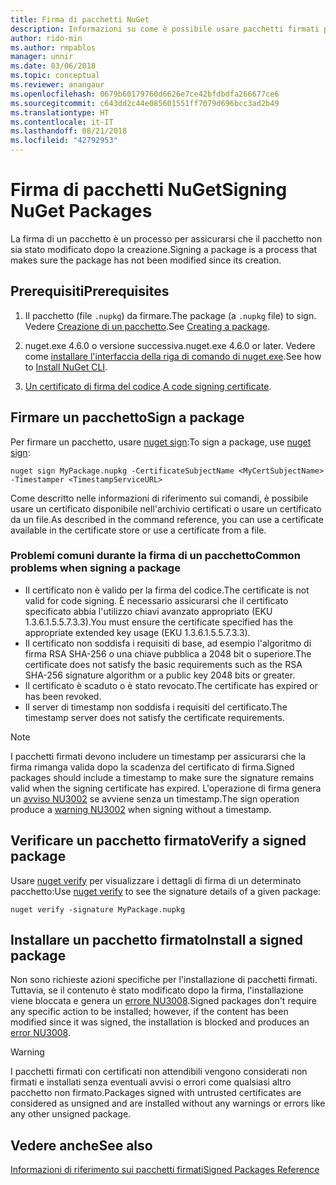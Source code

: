```yaml
---
title: Firma di pacchetti NuGet
description: Informazioni su come è possibile usare pacchetti firmati per abilitare la verifica dell'integrità del contenuto.
author: rido-min
ms.author: rmpablos
manager: unnir
ms.date: 03/06/2018
ms.topic: conceptual
ms.reviewer: anangaur
ms.openlocfilehash: 0679b60179760d6626e7ce42bfdbdfa266677ce6
ms.sourcegitcommit: c643dd2c44e085601551ff7079d696bcc3ad2b49
ms.translationtype: HT
ms.contentlocale: it-IT
ms.lasthandoff: 08/21/2018
ms.locfileid: "42792953"
---
```

# <a name="signing-nuget-packages"></a><span data-ttu-id="857f1-103">Firma di pacchetti NuGet</span><span class="sxs-lookup"><span data-stu-id="857f1-103">Signing NuGet Packages</span></span>

<span data-ttu-id="857f1-104">La firma di un pacchetto è un processo per assicurarsi che il pacchetto non sia stato modificato dopo la creazione.</span><span class="sxs-lookup"><span data-stu-id="857f1-104">Signing a package is a process that makes sure the package has not been modified since its creation.</span></span>

## <a name="prerequisites"></a><span data-ttu-id="857f1-105">Prerequisiti</span><span class="sxs-lookup"><span data-stu-id="857f1-105">Prerequisites</span></span>

1. <span data-ttu-id="857f1-106">Il pacchetto (file `.nupkg`) da firmare.</span><span class="sxs-lookup"><span data-stu-id="857f1-106">The package (a `.nupkg` file) to sign.</span></span> <span data-ttu-id="857f1-107">Vedere [Creazione di un pacchetto](creating-a-package.md).</span><span class="sxs-lookup"><span data-stu-id="857f1-107">See [Creating a package](creating-a-package.md).</span></span>

1. <span data-ttu-id="857f1-108">nuget.exe 4.6.0 o versione successiva.</span><span class="sxs-lookup"><span data-stu-id="857f1-108">nuget.exe 4.6.0 or later.</span></span> <span data-ttu-id="857f1-109">Vedere come [installare l'interfaccia della riga di comando di nuget.exe](../install-nuget-client-tools.md#nugetexe-cli).</span><span class="sxs-lookup"><span data-stu-id="857f1-109">See how to [Install NuGet CLI](../install-nuget-client-tools.md#nugetexe-cli).</span></span>

1. <span data-ttu-id="857f1-110">[Un certificato di firma del codice](../reference/signed-packages-reference.md#get-a-code-signing-certificate).</span><span class="sxs-lookup"><span data-stu-id="857f1-110">[A code signing certificate](../reference/signed-packages-reference.md#get-a-code-signing-certificate).</span></span>

## <a name="sign-a-package"></a><span data-ttu-id="857f1-111">Firmare un pacchetto</span><span class="sxs-lookup"><span data-stu-id="857f1-111">Sign a package</span></span>

<span data-ttu-id="857f1-112">Per firmare un pacchetto, usare [nuget sign](../tools/cli-ref-sign.md):</span><span class="sxs-lookup"><span data-stu-id="857f1-112">To sign a package, use [nuget sign](../tools/cli-ref-sign.md):</span></span>

```cli
nuget sign MyPackage.nupkg -CertificateSubjectName <MyCertSubjectName> -Timestamper <TimestampServiceURL>
```

<span data-ttu-id="857f1-113">Come descritto nelle informazioni di riferimento sui comandi, è possibile usare un certificato disponibile nell'archivio certificati o usare un certificato da un file.</span><span class="sxs-lookup"><span data-stu-id="857f1-113">As described in the command reference, you can use a certificate available in the certificate store or use a certificate from a file.</span></span>

### <a name="common-problems-when-signing-a-package"></a><span data-ttu-id="857f1-114">Problemi comuni durante la firma di un pacchetto</span><span class="sxs-lookup"><span data-stu-id="857f1-114">Common problems when signing a package</span></span>

- <span data-ttu-id="857f1-115">Il certificato non è valido per la firma del codice.</span><span class="sxs-lookup"><span data-stu-id="857f1-115">The certificate is not valid for code signing.</span></span> <span data-ttu-id="857f1-116">È necessario assicurarsi che il certificato specificato abbia l'utilizzo chiavi avanzato appropriato (EKU 1.3.6.1.5.5.7.3.3).</span><span class="sxs-lookup"><span data-stu-id="857f1-116">You must ensure the certificate specified has the appropriate extended key usage (EKU 1.3.6.1.5.5.7.3.3).</span></span>
- <span data-ttu-id="857f1-117">Il certificato non soddisfa i requisiti di base, ad esempio l'algoritmo di firma RSA SHA-256 o una chiave pubblica a 2048 bit o superiore.</span><span class="sxs-lookup"><span data-stu-id="857f1-117">The certificate does not satisfy the basic requirements such as the RSA SHA-256 signature algorithm or a public key 2048 bits or greater.</span></span>
- <span data-ttu-id="857f1-118">Il certificato è scaduto o è stato revocato.</span><span class="sxs-lookup"><span data-stu-id="857f1-118">The certificate has expired or has been revoked.</span></span>
- <span data-ttu-id="857f1-119">Il server di timestamp non soddisfa i requisiti del certificato.</span><span class="sxs-lookup"><span data-stu-id="857f1-119">The timestamp server does not satisfy the certificate requirements.</span></span>

> [!Note]
> <span data-ttu-id="857f1-120">I pacchetti firmati devono includere un timestamp per assicurarsi che la firma rimanga valida dopo la scadenza del certificato di firma.</span><span class="sxs-lookup"><span data-stu-id="857f1-120">Signed packages should include a timestamp to make sure the signature remains valid when the signing certificate has expired.</span></span> <span data-ttu-id="857f1-121">L'operazione di firma genera un [avviso NU3002](../reference/errors-and-warnings/NU3002.md) se avviene senza un timestamp.</span><span class="sxs-lookup"><span data-stu-id="857f1-121">The sign operation produce a [warning NU3002](../reference/errors-and-warnings/NU3002.md) when signing without a timestamp.</span></span>

## <a name="verify-a-signed-package"></a><span data-ttu-id="857f1-122">Verificare un pacchetto firmato</span><span class="sxs-lookup"><span data-stu-id="857f1-122">Verify a signed package</span></span>

<span data-ttu-id="857f1-123">Usare [nuget verify](../tools/cli-ref-verify.md) per visualizzare i dettagli di firma di un determinato pacchetto:</span><span class="sxs-lookup"><span data-stu-id="857f1-123">Use [nuget verify](../tools/cli-ref-verify.md) to see the signature details of a given package:</span></span>

```cli
nuget verify -signature MyPackage.nupkg
```

## <a name="install-a-signed-package"></a><span data-ttu-id="857f1-124">Installare un pacchetto firmato</span><span class="sxs-lookup"><span data-stu-id="857f1-124">Install a signed package</span></span>

<span data-ttu-id="857f1-125">Non sono richieste azioni specifiche per l'installazione di pacchetti firmati. Tuttavia, se il contenuto è stato modificato dopo la firma, l'installazione viene bloccata e genera un [errore NU3008](../reference/errors-and-warnings/NU3008.md).</span><span class="sxs-lookup"><span data-stu-id="857f1-125">Signed packages don't require any specific action to be installed; however, if the content has been modified since it was signed, the installation is blocked and produces an [error NU3008](../reference/errors-and-warnings/NU3008.md).</span></span>

> [!Warning]
> <span data-ttu-id="857f1-126">I pacchetti firmati con certificati non attendibili vengono considerati non firmati e installati senza eventuali avvisi o errori come qualsiasi altro pacchetto non firmato.</span><span class="sxs-lookup"><span data-stu-id="857f1-126">Packages signed with untrusted certificates are considered as unsigned and are installed without any warnings or errors like any other unsigned package.</span></span>

## <a name="see-also"></a><span data-ttu-id="857f1-127">Vedere anche</span><span class="sxs-lookup"><span data-stu-id="857f1-127">See also</span></span>

[<span data-ttu-id="857f1-128">Informazioni di riferimento sui pacchetti firmati</span><span class="sxs-lookup"><span data-stu-id="857f1-128">Signed Packages Reference</span></span>](../reference/Signed-Packages-Reference.md)
